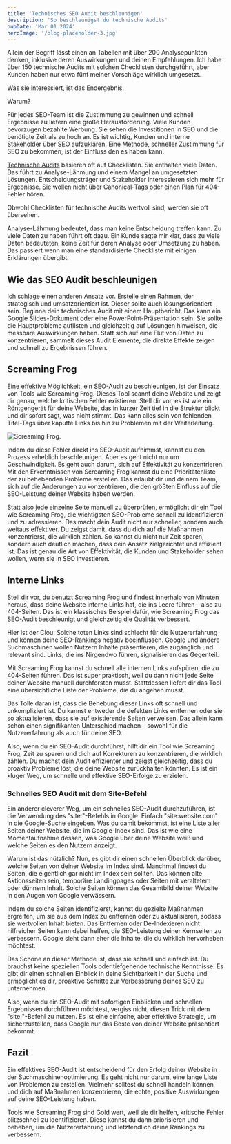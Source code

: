 ```yaml
---
title: 'Technisches SEO Audit beschleunigen'
description: 'So beschleunigst du technische Audits'
pubDate: 'Mar 01 2024'
heroImage: '/blog-placeholder-3.jpg'
---
```


Allein der Begriff lässt einen an Tabellen mit über 200 Analysepunkten denken, inklusive deren Auswirkungen und deinen Empfehlungen. Ich habe über 150 technische Audits mit solchen Checklisten durchgeführt, aber Kunden haben nur etwa fünf meiner Vorschläge wirklich umgesetzt. 

Was sie interessiert, ist das Endergebnis.

Warum? 

Für jedes SEO-Team ist die Zustimmung zu gewinnen und schnell Ergebnisse zu liefern eine große Herausforderung. Viele Kunden bevorzugen bezahlte Werbung. Sie sehen die Investitionen in SEO und die benötigte Zeit als zu hoch an. Es ist wichtig, Kunden und interne Stakeholder über SEO aufzuklären. Eine Methode, schneller Zustimmung für SEO zu bekommen, ist der Einfluss den es haben kann.

<a href="https://en.wikipedia.org/wiki/Website_audit">Technische Audits</a> basieren oft auf Checklisten. Sie enthalten viele Daten. Das führt zu Analyse-Lähmung und einem Mangel an umgesetzten Lösungen. Entscheidungsträger und Stakeholder interessieren sich mehr für Ergebnisse. Sie wollen nicht über Canonical-Tags oder einen Plan für 404-Fehler hören. 

Obwohl Checklisten für technische Audits wertvoll sind, werden sie oft übersehen.

Analyse-Lähmung bedeutet, dass man keine Entscheidung treffen kann. Zu viele Daten zu haben führt oft dazu. Ein Kunde sagte mir klar, dass zu viele Daten bedeuteten, keine Zeit für deren Analyse oder Umsetzung zu haben. Das passiert wenn man eine standardisierte Checkliste mit einigen Erklärungen übergibt.

## Wie das SEO Audit beschleunigen

Ich schlage einen anderen Ansatz vor. Erstelle einen Rahmen, der strategisch und umsatzorientiert ist. Dieser sollte auch lösungsorientiert sein. Beginne dein technisches Audit mit einem Hauptbericht. Das kann ein Google Slides-Dokument oder eine PowerPoint-Präsentation sein. Sie sollte die Hauptprobleme auflisten und gleichzeitig auf Lösungen hinweisen, die messbare Auswirkungen haben. Statt sich auf eine Flut von Daten zu konzentrieren, sammelt dieses Audit Elemente, die direkte Effekte zeigen und schnell zu Ergebnissen führen.

## Screaming Frog

Eine effektive Möglichkeit, ein SEO-Audit zu beschleunigen, ist der Einsatz von Tools wie Screaming Frog. Dieses Tool scannt deine Website und zeigt dir genau, welche kritischen Fehler existieren. Stell dir vor, es ist wie ein Röntgengerät für deine Website, das in kurzer Zeit tief in die Struktur blickt und dir sofort sagt, was nicht stimmt. Das kann alles sein von fehlenden Titel-Tags über kaputte Links bis hin zu Problemen mit der Weiterleitung.

![Screaming Frog.](/images/screaming-frog.png)


Indem du diese Fehler direkt ins SEO-Audit aufnimmst, kannst du den Prozess erheblich beschleunigen. Aber es geht nicht nur um Geschwindigkeit. Es geht auch darum, sich auf Effektivität zu konzentrieren. Mit den Erkenntnissen von Screaming Frog kannst du eine Prioritätenliste der zu behebenden Probleme erstellen. Das erlaubt dir und deinem Team, sich auf die Änderungen zu konzentrieren, die den größten Einfluss auf die SEO-Leistung deiner Website haben werden.

Statt also jede einzelne Seite manuell zu überprüfen, ermöglicht dir ein Tool wie Screaming Frog, die wichtigsten SEO-Probleme schnell zu identifizieren und zu adressieren. Das macht dein Audit nicht nur schneller, sondern auch weitaus effektiver. Du zeigst damit, dass du dich auf die Maßnahmen konzentrierst, die wirklich zählen. So kannst du nicht nur Zeit sparen, sondern auch deutlich machen, dass dein Ansatz zielgerichtet und effizient ist. Das ist genau die Art von Effektivität, die Kunden und Stakeholder sehen wollen, wenn sie in SEO investieren.

## Interne Links 


Stell dir vor, du benutzt Screaming Frog und findest innerhalb von Minuten heraus, dass deine Website interne Links hat, die ins Leere führen – also zu 404-Seiten. Das ist ein klassisches Beispiel dafür, wie Screaming Frog das SEO-Audit beschleunigt und gleichzeitig die Qualität verbessert.

Hier ist der Clou: Solche toten Links sind schlecht für die Nutzererfahrung und können deine SEO-Rankings negativ beeinflussen. Google und andere Suchmaschinen wollen Nutzern Inhalte präsentieren, die zugänglich und relevant sind. Links, die ins Nirgendwo führen, signalisieren das Gegenteil.

Mit Screaming Frog kannst du schnell alle internen Links aufspüren, die zu 404-Seiten führen. Das ist super praktisch, weil du dann nicht jede Seite deiner Website manuell durchforsten musst. Stattdessen liefert dir das Tool eine übersichtliche Liste der Probleme, die du angehen musst.

Das Tolle daran ist, dass die Behebung dieser Links oft schnell und unkompliziert ist. Du kannst entweder die defekten Links entfernen oder sie so aktualisieren, dass sie auf existierende Seiten verweisen. Das allein kann schon einen signifikanten Unterschied machen – sowohl für die Nutzererfahrung als auch für deine SEO.

Also, wenn du ein SEO-Audit durchführst, hilft dir ein Tool wie Screaming Frog, Zeit zu sparen und dich auf Korrekturen zu konzentrieren, die wirklich zählen. Du machst dein Audit effizienter und zeigst gleichzeitig, dass du proaktiv Probleme löst, die deine Website zurückhalten könnten. Es ist ein kluger Weg, um schnelle und effektive SEO-Erfolge zu erzielen.

### Schnelles SEO Audit mit dem Site-Befehl


Ein anderer cleverer Weg, um ein schnelles SEO-Audit durchzuführen, ist die Verwendung des "site:"-Befehls in Google. Einfach "site:website.com" in die Google-Suche eingeben. Was du damit bekommst, ist eine Liste aller Seiten deiner Website, die im Google-Index sind. Das ist wie eine Momentaufnahme dessen, was Google über deine Website weiß und welche Seiten es den Nutzern anzeigt.

Warum ist das nützlich? Nun, es gibt dir einen schnellen Überblick darüber, welche Seiten von deiner Website im Index sind. Manchmal findest du Seiten, die eigentlich gar nicht im Index sein sollten. Das können alte Aktionsseiten sein, temporäre Landingpages oder Seiten mit veraltetem oder dünnem Inhalt. Solche Seiten können das Gesamtbild deiner Website in den Augen von Google verwässern.

Indem du solche Seiten identifizierst, kannst du gezielte Maßnahmen ergreifen, um sie aus dem Index zu entfernen oder zu aktualisieren, sodass sie wertvollen Inhalt bieten. Das Entfernen oder De-Indexieren nicht hilfreicher Seiten kann dabei helfen, die SEO-Leistung deiner Kernseiten zu verbessern. Google sieht dann eher die Inhalte, die du wirklich hervorheben möchtest.

Das Schöne an dieser Methode ist, dass sie schnell und einfach ist. Du brauchst keine speziellen Tools oder tiefgehende technische Kenntnisse. Es gibt dir einen schnellen Einblick in deine Sichtbarkeit in der Suche und ermöglicht es dir, proaktive Schritte zur Verbesserung deines SEO zu unternehmen.

Also, wenn du ein SEO-Audit mit sofortigen Einblicken und schnellen Ergebnissen durchführen möchtest, vergiss nicht, diesen Trick mit dem "site:"-Befehl zu nutzen. Es ist eine einfache, aber effektive Strategie, um sicherzustellen, dass Google nur das Beste von deiner Website präsentiert bekommt.

## Fazit

Ein effektives SEO-Audit ist entscheidend für den Erfolg deiner Website in der Suchmaschinenoptimierung. Es geht nicht nur darum, eine lange Liste von Problemen zu erstellen. Vielmehr solltest du schnell handeln können und dich auf Maßnahmen konzentrieren, die echte, positive Auswirkungen auf deine SEO-Leistung haben.

Tools wie Screaming Frog sind Gold wert, weil sie dir helfen, kritische Fehler blitzschnell zu identifizieren. Diese kannst du dann priorisieren und beheben, um die Nutzererfahrung und letztendlich deine Rankings zu verbessern.